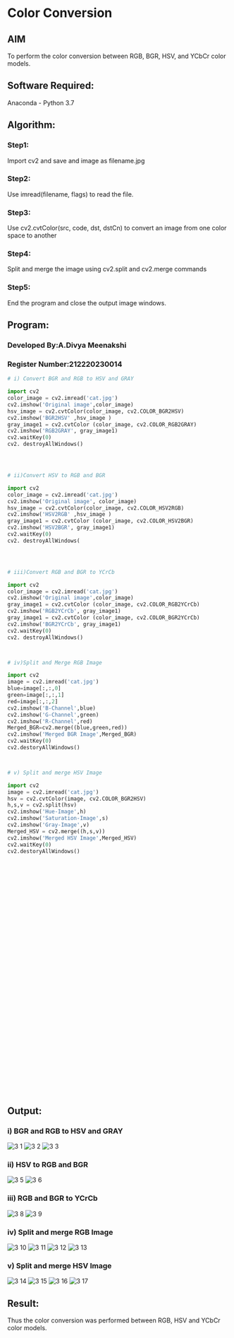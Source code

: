 # Color Conversion
## AIM
To perform the color conversion between RGB, BGR, HSV, and YCbCr color models.

## Software Required:
Anaconda - Python 3.7
## Algorithm:
### Step1:
Import cv2 and save and image as filename.jpg

### Step2:
Use imread(filename, flags) to read the file.

### Step3:
Use cv2.cvtColor(src, code, dst, dstCn) to convert an image from one color space to another

### Step4:
Split and merge the image using cv2.split and cv2.merge commands

### Step5:
End the program and close the output image windows.

## Program:
### Developed By:A.Divya Meenakshi
### Register Number:212220230014
```python
# i) Convert BGR and RGB to HSV and GRAY

import cv2
color_image = cv2.imread('cat.jpg')
cv2.imshow('Original image',color_image)
hsv_image = cv2.cvtColor(color_image, cv2.COLOR_BGR2HSV)
cv2.imshow('BGR2HSV' ,hsv_image )
gray_image1 = cv2.cvtColor (color_image, cv2.COLOR_RGB2GRAY)
cv2.imshow('RGB2GRAY', gray_image1)
cv2.waitKey(0)
cv2. destroyAllWindows()




# ii)Convert HSV to RGB and BGR

import cv2
color_image = cv2.imread('cat.jpg')
cv2.imshow('Original image', color_image)
hsv_image = cv2.cvtColor(color_image, cv2.COLOR_HSV2RGB)
cv2.imshow('HSV2RGB' ,hsv_image )
gray_image1 = cv2.cvtColor (color_image, cv2.COLOR_HSV2BGR)
cv2.imshow('HSV2BGR', gray_image1)
cv2.waitKey(0)
cv2. destroyAllWindows(




# iii)Convert RGB and BGR to YCrCb

import cv2
color_image = cv2.imread('cat.jpg')
cv2.imshow('Original image',color_image)
gray_image1 = cv2.cvtColor (color_image, cv2.COLOR_RGB2YCrCb)
cv2.imshow('RGB2YCrCb', gray_image1)
gray_image1 = cv2.cvtColor (color_image, cv2.COLOR_BGR2YCrCb)
cv2.imshow('BGR2YCrCb', gray_image1)
cv2.waitKey(0)
cv2. destroyAllWindows()



# iv)Split and Merge RGB Image

import cv2
image = cv2.imread('cat.jpg')
blue=image[:,:,0]
green=image[:,:,1]
red=image[:,:,2]
cv2.imshow('B-Channel',blue)
cv2.imshow('G-Channel',green)
cv2.imshow('R-Channel',red)
Merged_BGR=cv2.merge((blue,green,red))
cv2.imshow('Merged BGR Image',Merged_BGR)
cv2.waitKey(0)
cv2.destoryAllWindows()



# v) Split and merge HSV Image

import cv2
image = cv2.imread('cat.jpg')
hsv = cv2.cvtColor(image, cv2.COLOR_BGR2HSV)
h,s,v = cv2.split(hsv)
cv2.imshow('Hue-Image',h)
cv2.imshow('Saturation-Image',s)
cv2.imshow('Gray-Image',v)
Merged_HSV = cv2.merge((h,s,v))
cv2.imshow('Merged HSV Image',Merged_HSV)
cv2.waitKey(0)
cv2.destoryAllWindows()



```
<br>
<br>
<br>
<br>
<br>
<br>
<br>
<br>
<br>
<br>
<br>
<br>
<br>
<br>
<br>
<br>
<br>
<br>
<br>
<br>
<br>
<br>
<br>
<br>
<br>
<br>
<br>
<br>
<br>
<br>


## Output:
### i) BGR and RGB to HSV and GRAY
![3 1](https://user-images.githubusercontent.com/75235402/162799412-75552f42-c205-46c4-9c15-d7a76b79b64e.JPG)
![3 2](https://user-images.githubusercontent.com/75235402/162799422-18bd95c9-8882-4183-9a69-5a883ed6bce8.JPG)
![3 3](https://user-images.githubusercontent.com/75235402/162799749-ca290b23-e8b3-44a4-8ed0-8778a77182d8.JPG)


### ii) HSV to RGB and BGR
![3 5](https://user-images.githubusercontent.com/75235402/162799879-4fcf4707-d80e-43e7-a2f0-4121bad51f2e.JPG)
![3 6](https://user-images.githubusercontent.com/75235402/162799887-642cc672-fcda-4adb-a6dc-fc8469e2719e.JPG)


### iii) RGB and BGR to YCrCb
![3 8](https://user-images.githubusercontent.com/75235402/162800108-1e0caa3c-68cb-4556-ba95-784464d6b0a4.JPG)
![3 9](https://user-images.githubusercontent.com/75235402/162800112-08b56205-e5d9-4169-8a92-21ca87ee59f2.JPG)




### iv) Split and merge RGB Image
![3 10](https://user-images.githubusercontent.com/75235402/162800532-78985c39-713f-48cf-945c-c9b8f571439d.JPG)
![3 11](https://user-images.githubusercontent.com/75235402/162800597-4d038e0e-3449-498b-b66e-5880f3a9a2b7.JPG)
![3 12](https://user-images.githubusercontent.com/75235402/162800649-e89bcb80-252a-44f1-845a-8aac085a8e9a.JPG)
![3 13](https://user-images.githubusercontent.com/75235402/162800701-9df5d7c2-1f3e-4f52-933c-501a63aa5ed9.JPG)



### v) Split and merge HSV Image
![3 14](https://user-images.githubusercontent.com/75235402/162800726-70fc4290-092d-4b7a-8add-e1a137ead882.JPG)
![3 15](https://user-images.githubusercontent.com/75235402/162800755-b4596fad-741a-4452-832c-09d6884140f2.JPG)
![3 16](https://user-images.githubusercontent.com/75235402/162800774-97728d47-0788-4455-8f32-f50a37ccb9d6.JPG)
![3 17](https://user-images.githubusercontent.com/75235402/162800786-a8b6e389-b1a6-42e0-9098-beca01a92b7a.JPG)



## Result:
Thus the color conversion was performed between RGB, HSV and YCbCr color models.
